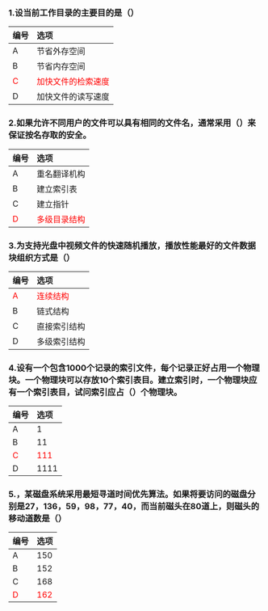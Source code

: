 ### 1.设当前工作目录的主要目的是（）
|编号|选项|
|:-|:-|
|A|节省外存空间|
|B|节省内存空间|
|<font color="red">C</font>|<font color="red">加快文件的检索速度</font>|
|D|加快文件的读写速度|

### 2.如果允许不同用户的文件可以具有相同的文件名，通常采用（）来保证按名存取的安全。
|编号|选项|
|:-|:-|
|A|重名翻译机构|
|B|建立索引表|
|C|建立指针|
|<font color="red">D</font>|<font color="red">多级目录结构</font>|

### 3.为支持光盘中视频文件的快速随机播放，播放性能最好的文件数据块组织方式是（）
|编号|选项|
|:-|:-|
|<font color="red">A</font>|<font color="red">连续结构</font>|
|B|链式结构|
|C|直接索引结构|
|D|多级索引结构|

### 4.设有一个包含1000个记录的索引文件，每个记录正好占用一个物理块。一个物理块可以存放10个索引表目。建立索引时，一个物理块应有一个索引表目，试问索引应占（）个物理块。
|编号|选项|
|:-|:-|
|A|1|
|B|11|
|<font color="red">C</font>|<font color="red">111</font>|
|D|1111|

### 5.，某磁盘系统采用最短寻道时间优先算法。如果将要访问的磁盘分别是27，136，59，98，77，40，而当前磁头在80道上，则磁头的移动道数是（）
|编号|选项|
|:-|:-|
|A|150|
|B|152|
|C|168|
|<font color="red">D</font>|<font color="red">162</font>|


